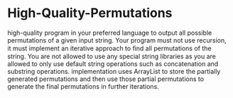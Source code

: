 # High-Quality-Permutations
high-quality program in your preferred language to output all possible permutations of a given input string. 
Your program must not use recursion, it must implement an iterative approach to ﬁnd all permutations of the string.
You are not allowed to use any special string libraries as you are allowed to only use default string operations such as concatenation and substring operations. 
implementation uses ArrayList to store the partially generated permutations and then use those partial permutations to generate the final permutations 
in further iterations.
